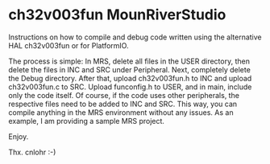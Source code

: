 # ch32v003fun MounRiverStudio

Instructions on how to compile and debug code written using the alternative HAL ch32v003fun or for PlatformIO. 

The process is simple: 
In MRS, delete all files in the USER directory, then delete the files in INC and SRC under Peripheral. 
Next, completely delete the Debug directory. 
After that, upload ch32v003fun.h to INC and upload ch32v003fun.c to SRC. 
Upload funconfig.h to USER, and in main, include only the code itself. 
Of course, if the code uses other peripherals, the respective files need to be added to INC and SRC. 
This way, you can compile anything in the MRS environment without any issues. 
As an example, I am providing a sample MRS project.

Enjoy. 

Thx. cnlohr :-)
